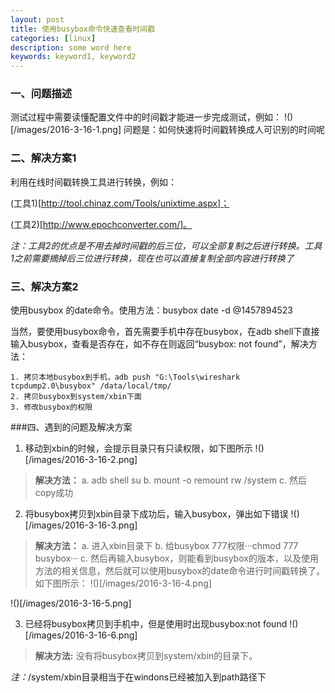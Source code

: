 ```yaml
---
layout: post
title: 使用busybox命令快速查看时间戳
categories: [linux]
description: some word here
keywords: keyword1, keyword2
---
```


### 一、问题描述
测试过程中需要读懂配置文件中的时间戳才能进一步完成测试，例如：
!()[/images/2016-3-16-1.png]
问题是：如何快速将时间戳转换成人可识别的时间呢


### 二、解决方案1
利用在线时间戳转换工具进行转换，例如：

(工具1)[http://tool.chinaz.com/Tools/unixtime.aspx]；

(工具2)[http://www.epochconverter.com/]。

*注：工具2的优点是不用去掉时间戳的后三位，可以全部复制之后进行转换。工具1之前需要摘掉后三位进行转换，现在也可以直接复制全部内容进行转换了*

### 三、解决方案2
使用busybox 的date命令。使用方法：busybox date -d @1457894523

当然，要使用busybox命令，首先需要手机中存在busybox，在adb shell下直接输入busybox，查看是否存在，如不存在则返回“busybox: not found”，解决方法：

	1. 拷贝本地busybox到手机，adb push "G:\Tools\wireshark tcpdump2.0\busybox" /data/local/tmp/
	2. 拷贝busybox到system/xbin下面
	3. 修改busybox的权限



###四、遇到的问题及解决方案


1. 移动到xbin的时候，会提示目录只有只读权限，如下图所示
!()[/images/2016-3-16-2.png]



> **解决方法：**
> a. adb shell su
> b. mount -o remount rw /system
> c. 然后copy成功


2. 将busybox拷贝到xbin目录下成功后，输入busybox，弹出如下错误
!()[/images/2016-3-16-3.png]


> **解决方法：**
> a. 进入xbin目录下
> b. 给busybox 777权限···chmod 777 busybox···
> c. 然后再输入busybox，则能看到busybox的版本，以及使用方法的相关信息，然后就可以使用busybox的date命令进行时间戳转换了。如下图所示：
!()[/images/2016-3-16-4.png]

!()[/images/2016-3-16-5.png]



3. 已经将busybox拷贝到手机中，但是使用时出现busybox:not found
!()[/images/2016-3-16-6.png]

> **解决方法:** 没有将busybox拷贝到system/xbin的目录下。

*注：*/system/xbin目录相当于在windons已经被加入到path路径下


